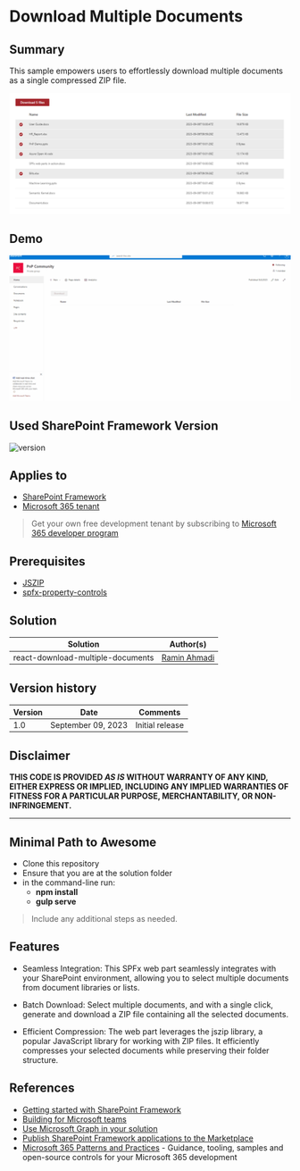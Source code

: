 # Download Multiple Documents 

## Summary

This sample empowers users to effortlessly download multiple documents as a single compressed ZIP file.

![screenshot](./assets/screenshot1.png)

## Demo

![demo](./assets/MultipleDownloadsWebPartDemo.gif)

## Used SharePoint Framework Version

![version](https://img.shields.io/badge/version-1.17.4-green.svg)

## Applies to

- [SharePoint Framework](https://aka.ms/spfx)
- [Microsoft 365 tenant](https://docs.microsoft.com/en-us/sharepoint/dev/spfx/set-up-your-developer-tenant)

> Get your own free development tenant by subscribing to [Microsoft 365 developer program](http://aka.ms/o365devprogram)

## Prerequisites

* [JSZIP](https://github.com/Stuk/jszip)
* [spfx-property-controls](https://pnp.github.io/sp-dev-fx-property-controls/)

## Solution

| Solution    | Author(s)                                               |
| ----------- | ------------------------------------------------------- |
| react-download-multiple-documents | [Ramin Ahmadi](https://codingwithramin.com) |

## Version history

| Version | Date             | Comments        |
| ------- | ---------------- | --------------- |
| 1.0     | September 09, 2023 | Initial release |

## Disclaimer

**THIS CODE IS PROVIDED _AS IS_ WITHOUT WARRANTY OF ANY KIND, EITHER EXPRESS OR IMPLIED, INCLUDING ANY IMPLIED WARRANTIES OF FITNESS FOR A PARTICULAR PURPOSE, MERCHANTABILITY, OR NON-INFRINGEMENT.**

---

## Minimal Path to Awesome

- Clone this repository
- Ensure that you are at the solution folder
- in the command-line run:
  - **npm install**
  - **gulp serve**

> Include any additional steps as needed.

## Features

* Seamless Integration: This SPFx web part seamlessly integrates with your SharePoint environment, allowing you to select multiple documents from document libraries or lists.

* Batch Download: Select multiple documents, and with a single click, generate and download a ZIP file containing all the selected documents.

* Efficient Compression: The web part leverages the jszip library, a popular JavaScript library for working with ZIP files. It efficiently compresses your selected documents while preserving their folder structure.

## References

- [Getting started with SharePoint Framework](https://docs.microsoft.com/en-us/sharepoint/dev/spfx/set-up-your-developer-tenant)
- [Building for Microsoft teams](https://docs.microsoft.com/en-us/sharepoint/dev/spfx/build-for-teams-overview)
- [Use Microsoft Graph in your solution](https://docs.microsoft.com/en-us/sharepoint/dev/spfx/web-parts/get-started/using-microsoft-graph-apis)
- [Publish SharePoint Framework applications to the Marketplace](https://docs.microsoft.com/en-us/sharepoint/dev/spfx/publish-to-marketplace-overview)
- [Microsoft 365 Patterns and Practices](https://aka.ms/m365pnp) - Guidance, tooling, samples and open-source controls for your Microsoft 365 development
